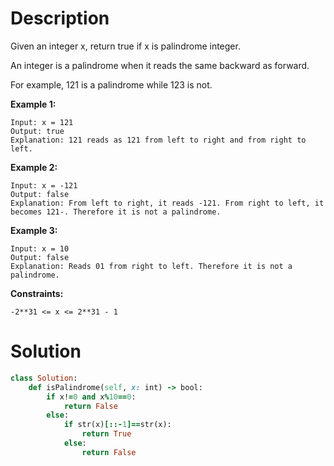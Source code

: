 # Description

Given an integer x, return true if x is palindrome integer.

An integer is a palindrome when it reads the same backward as forward.

For example, 121 is a palindrome while 123 is not.
 

**Example 1:**
```
Input: x = 121
Output: true
Explanation: 121 reads as 121 from left to right and from right to left.
```
**Example 2:**
```
Input: x = -121
Output: false
Explanation: From left to right, it reads -121. From right to left, it becomes 121-. Therefore it is not a palindrome.
```
**Example 3:**
```
Input: x = 10
Output: false
Explanation: Reads 01 from right to left. Therefore it is not a palindrome.
```

**Constraints:**
```
-2**31 <= x <= 2**31 - 1
```
 
# Solution
```ruby
class Solution:
    def isPalindrome(self, x: int) -> bool:
        if x!=0 and x%10==0:            
            return False
        else:
            if str(x)[::-1]==str(x):
                return True
            else:
                return False
```
